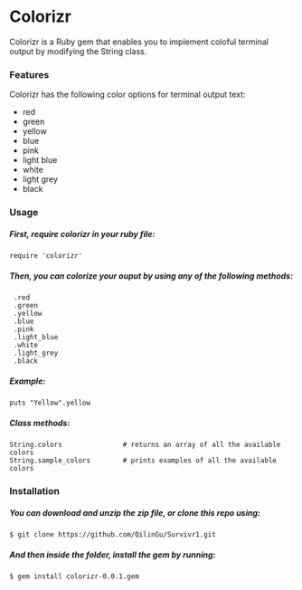 # Colorizr
Colorizr is a Ruby gem that enables you to implement coloful terminal output by modifying the String class.

### Features

Colorizr has the following color options for terminal output text:
* red
* green
* yellow
* blue
* pink
* light blue
* white
* light grey
* black

### Usage

##### First, require colorizr in your ruby file:
```
require 'colorizr'
```

##### Then, you can colorize your ouput by using any of the following methods:
```
 .red
 .green
 .yellow
 .blue
 .pink
 .light_blue
 .white
 .light_grey
 .black
```

##### Example:
```
puts "Yellow".yellow
```

##### Class methods:
```
String.colors               # returns an array of all the available colors
String.sample_colors        # prints examples of all the available colors
```

### Installation

##### You can download and unzip the zip file, or clone this repo using:
```
$ git clone https://github.com/QilinGu/Survivr1.git
```

##### And then inside the folder, install the gem by running:
```
$ gem install colorizr-0.0.1.gem
```